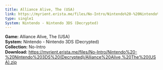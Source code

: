 ```yaml
---
title: Alliance Alive, The (USA)
link: https://myrient.erista.me/files/No-Intro/Nintendo%20-%20Nintendo%203DS%20(Decrypted)/Alliance%20Alive,%20The%20(USA).zip
type: single1
System: Nintendo - Nintendo 3DS (Decrypted)
---
```

<b>Game:</b> Alliance Alive, The (USA)<br>
<b>System:</b> Nintendo - Nintendo 3DS (Decrypted)<br>
<b>Collection:</b> No-Intro<br>
<b>Download:</b> https://myrient.erista.me/files/No-Intro/Nintendo%20-%20Nintendo%203DS%20(Decrypted)/Alliance%20Alive,%20The%20(USA).zip